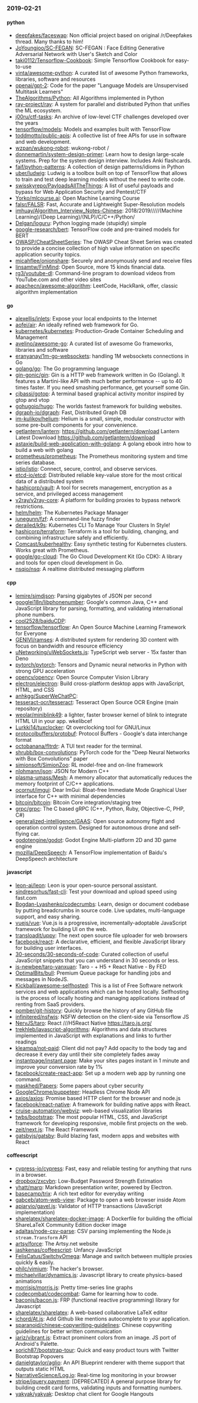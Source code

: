 ### 2019-02-21

#### python
* [deepfakes/faceswap](https://github.com/deepfakes/faceswap): Non official project based on original /r/Deepfakes thread. Many thanks to him!
* [JoYoungjoo/SC-FEGAN](https://github.com/JoYoungjoo/SC-FEGAN): SC-FEGAN : Face Editing Generative Adversarial Network with User's Sketch and Color
* [taki0112/Tensorflow-Cookbook](https://github.com/taki0112/Tensorflow-Cookbook): Simple Tensorflow Cookbook for easy-to-use
* [vinta/awesome-python](https://github.com/vinta/awesome-python): A curated list of awesome Python frameworks, libraries, software and resources
* [openai/gpt-2](https://github.com/openai/gpt-2): Code for the paper "Language Models are Unsupervised Multitask Learners"
* [TheAlgorithms/Python](https://github.com/TheAlgorithms/Python): All Algorithms implemented in Python
* [ray-project/ray](https://github.com/ray-project/ray): A system for parallel and distributed Python that unifies the ML ecosystem.
* [j00ru/ctf-tasks](https://github.com/j00ru/ctf-tasks): An archive of low-level CTF challenges developed over the years
* [tensorflow/models](https://github.com/tensorflow/models): Models and examples built with TensorFlow
* [toddmotto/public-apis](https://github.com/toddmotto/public-apis): A collective list of free APIs for use in software and web development.
* [wzpan/wukong-robot](https://github.com/wzpan/wukong-robot):  wukong-robot /
* [donnemartin/system-design-primer](https://github.com/donnemartin/system-design-primer): Learn how to design large-scale systems. Prep for the system design interview. Includes Anki flashcards.
* [faif/python-patterns](https://github.com/faif/python-patterns): A collection of design patterns/idioms in Python
* [uber/ludwig](https://github.com/uber/ludwig): Ludwig is a toolbox built on top of TensorFlow that allows to train and test deep learning models without the need to write code.
* [swisskyrepo/PayloadsAllTheThings](https://github.com/swisskyrepo/PayloadsAllTheThings): A list of useful payloads and bypass for Web Application Security and Pentest/CTF
* [Yorko/mlcourse.ai](https://github.com/Yorko/mlcourse.ai): Open Machine Learning Course
* [falsr/FALSR](https://github.com/falsr/FALSR): Fast, Accurate and Lightweight Super-Resolution models
* [imhuay/Algorithm_Interview_Notes-Chinese](https://github.com/imhuay/Algorithm_Interview_Notes-Chinese): 2018/2019/////(Machine Learning)/(Deep Learning)/(NLP)/C/C++/Python/
* [Delgan/loguru](https://github.com/Delgan/loguru): Python logging made (stupidly) simple
* [google-research/bert](https://github.com/google-research/bert): TensorFlow code and pre-trained models for BERT
* [OWASP/CheatSheetSeries](https://github.com/OWASP/CheatSheetSeries): The OWASP Cheat Sheet Series was created to provide a concise collection of high value information on specific application security topics.
* [micahflee/onionshare](https://github.com/micahflee/onionshare): Securely and anonymously send and receive files
* [linsamtw/FinMind](https://github.com/linsamtw/FinMind): Open Source, more 15 kinds financial data.
* [rg3/youtube-dl](https://github.com/rg3/youtube-dl): Command-line program to download videos from YouTube.com and other video sites
* [apachecn/awesome-algorithm](https://github.com/apachecn/awesome-algorithm): LeetCode, HackRank, offer, classic algorithm implementation

#### go
* [alexellis/inlets](https://github.com/alexellis/inlets): Expose your local endpoints to the Internet
* [aofei/air](https://github.com/aofei/air): An ideally refined web framework for Go.
* [kubernetes/kubernetes](https://github.com/kubernetes/kubernetes): Production-Grade Container Scheduling and Management
* [avelino/awesome-go](https://github.com/avelino/awesome-go): A curated list of awesome Go frameworks, libraries and software
* [eranyanay/1m-go-websockets](https://github.com/eranyanay/1m-go-websockets): handling 1M websockets connections in Go
* [golang/go](https://github.com/golang/go): The Go programming language
* [gin-gonic/gin](https://github.com/gin-gonic/gin): Gin is a HTTP web framework written in Go (Golang). It features a Martini-like API with much better performance -- up to 40 times faster. If you need smashing performance, get yourself some Gin.
* [cjbassi/gotop](https://github.com/cjbassi/gotop): A terminal based graphical activity monitor inspired by gtop and vtop
* [gohugoio/hugo](https://github.com/gohugoio/hugo): The worlds fastest framework for building websites.
* [dgraph-io/dgraph](https://github.com/dgraph-io/dgraph): Fast, Distributed Graph DB
* [im-kulikov/helium](https://github.com/im-kulikov/helium): Helium is a small, simple, modular constructor with some pre-built components for your convenience.
* [getlantern/lantern](https://github.com/getlantern/lantern):  https://github.com/getlantern/download  Lantern Latest Download https://github.com/getlantern/download 
* [astaxie/build-web-application-with-golang](https://github.com/astaxie/build-web-application-with-golang): A golang ebook intro how to build a web with golang
* [prometheus/prometheus](https://github.com/prometheus/prometheus): The Prometheus monitoring system and time series database.
* [istio/istio](https://github.com/istio/istio): Connect, secure, control, and observe services.
* [etcd-io/etcd](https://github.com/etcd-io/etcd): Distributed reliable key-value store for the most critical data of a distributed system
* [hashicorp/vault](https://github.com/hashicorp/vault): A tool for secrets management, encryption as a service, and privileged access management
* [v2ray/v2ray-core](https://github.com/v2ray/v2ray-core): A platform for building proxies to bypass network restrictions.
* [helm/helm](https://github.com/helm/helm): The Kubernetes Package Manager
* [junegunn/fzf](https://github.com/junegunn/fzf):  A command-line fuzzy finder
* [derailed/k9s](https://github.com/derailed/k9s):  Kubernetes CLI To Manage Your Clusters In Style!
* [hashicorp/terraform](https://github.com/hashicorp/terraform): Terraform is a tool for building, changing, and combining infrastructure safely and efficiently.
* [Comcast/kuberhealthy](https://github.com/Comcast/kuberhealthy): Easy synthetic testing for Kubernetes clusters. Works great with Prometheus.
* [google/go-cloud](https://github.com/google/go-cloud): The Go Cloud Development Kit (Go CDK): A library and tools for open cloud development in Go.
* [nsqio/nsq](https://github.com/nsqio/nsq): A realtime distributed messaging platform

#### cpp
* [lemire/simdjson](https://github.com/lemire/simdjson): Parsing gigabytes of JSON per second
* [googlei18n/libphonenumber](https://github.com/googlei18n/libphonenumber): Google's common Java, C++ and JavaScript library for parsing, formatting, and validating international phone numbers.
* [cool2528/baiduCDP](https://github.com/cool2528/baiduCDP): 
* [tensorflow/tensorflow](https://github.com/tensorflow/tensorflow): An Open Source Machine Learning Framework for Everyone
* [GENIVI/ramses](https://github.com/GENIVI/ramses): A distributed system for rendering 3D content with focus on bandwidth and resource efficiency
* [uNetworking/uWebSockets.js](https://github.com/uNetworking/uWebSockets.js): TypeScript web server - 15x faster than Deno
* [pytorch/pytorch](https://github.com/pytorch/pytorch): Tensors and Dynamic neural networks in Python with strong GPU acceleration
* [opencv/opencv](https://github.com/opencv/opencv): Open Source Computer Vision Library
* [electron/electron](https://github.com/electron/electron): Build cross-platform desktop apps with JavaScript, HTML, and CSS
* [anhkgg/SuperWeChatPC](https://github.com/anhkgg/SuperWeChatPC): 
* [tesseract-ocr/tesseract](https://github.com/tesseract-ocr/tesseract): Tesseract Open Source OCR Engine (main repository)
* [weolar/miniblink49](https://github.com/weolar/miniblink49): a lighter, faster browser kernel of blink to integrate HTML UI in your app. wkelibcef
* [Lurkki14/tuxclocker](https://github.com/Lurkki14/tuxclocker): Qt overclocking tool for GNU/Linux
* [protocolbuffers/protobuf](https://github.com/protocolbuffers/protobuf): Protocol Buffers - Google's data interchange format
* [octobanana/fltrdr](https://github.com/octobanana/fltrdr): A TUI text reader for the terminal.
* [shrubb/box-convolutions](https://github.com/shrubb/box-convolutions): PyTorch code for the "Deep Neural Networks with Box Convolutions" paper
* [simionsoft/SimionZoo](https://github.com/simionsoft/SimionZoo): RL model-free and on-line framework
* [nlohmann/json](https://github.com/nlohmann/json): JSON for Modern C++
* [plasma-umass/Mesh](https://github.com/plasma-umass/Mesh): A memory allocator that automatically reduces the memory footprint of C/C++ applications.
* [ocornut/imgui](https://github.com/ocornut/imgui): Dear ImGui: Bloat-free Immediate Mode Graphical User interface for C++ with minimal dependencies
* [bitcoin/bitcoin](https://github.com/bitcoin/bitcoin): Bitcoin Core integration/staging tree
* [grpc/grpc](https://github.com/grpc/grpc): The C based gRPC (C++, Python, Ruby, Objective-C, PHP, C#)
* [generalized-intelligence/GAAS](https://github.com/generalized-intelligence/GAAS): Open source autonomy flight and operation control system. Designed for autonomous drone and self-flying car.
* [godotengine/godot](https://github.com/godotengine/godot): Godot Engine  Multi-platform 2D and 3D game engine
* [mozilla/DeepSpeech](https://github.com/mozilla/DeepSpeech): A TensorFlow implementation of Baidu's DeepSpeech architecture

#### javascript
* [leon-ai/leon](https://github.com/leon-ai/leon):  Leon is your open-source personal assistant.
* [sindresorhus/fast-cli](https://github.com/sindresorhus/fast-cli): Test your download and upload speed using fast.com
* [Bogdan-Lyashenko/codecrumbs](https://github.com/Bogdan-Lyashenko/codecrumbs): Learn, design or document codebase by putting breadcrumbs in source code. Live updates, multi-language support, and easy sharing.
* [vuejs/vue](https://github.com/vuejs/vue):  Vue.js is a progressive, incrementally-adoptable JavaScript framework for building UI on the web.
* [transloadit/uppy](https://github.com/transloadit/uppy): The next open source file uploader for web browsers 
* [facebook/react](https://github.com/facebook/react): A declarative, efficient, and flexible JavaScript library for building user interfaces.
* [30-seconds/30-seconds-of-code](https://github.com/30-seconds/30-seconds-of-code): Curated collection of useful JavaScript snippets that you can understand in 30 seconds or less.
* [js-newbee/taro-yanxuan](https://github.com/js-newbee/taro-yanxuan):  Taro  -  + H5 + React Native - By  FED
* [OptimalBits/bull](https://github.com/OptimalBits/bull): Premium Queue package for handling jobs and messages in NodeJS.
* [Kickball/awesome-selfhosted](https://github.com/Kickball/awesome-selfhosted): This is a list of Free Software network services and web applications which can be hosted locally. Selfhosting is the process of locally hosting and managing applications instead of renting from SaaS providers.
* [pomber/git-history](https://github.com/pomber/git-history): Quickly browse the history of any GitHub file
* [infinitered/nsfwjs](https://github.com/infinitered/nsfwjs): NSFW detection on the client-side via Tensorflow JS
* [NervJS/taro](https://github.com/NervJS/taro):  React ///H5React Native  https://taro.js.org/
* [trekhleb/javascript-algorithms](https://github.com/trekhleb/javascript-algorithms):  Algorithms and data structures implemented in JavaScript with explanations and links to further readings
* [kleampa/not-paid](https://github.com/kleampa/not-paid): Client did not pay? Add opacity to the body tag and decrease it every day until their site completely fades away
* [instantpage/instant.page](https://github.com/instantpage/instant.page): Make your sites pages instant in 1 minute and improve your conversion rate by 1%
* [facebook/create-react-app](https://github.com/facebook/create-react-app): Set up a modern web app by running one command.
* [maskhed/Papers](https://github.com/maskhed/Papers): Some papers about cyber security
* [GoogleChrome/puppeteer](https://github.com/GoogleChrome/puppeteer): Headless Chrome Node API
* [axios/axios](https://github.com/axios/axios): Promise based HTTP client for the browser and node.js
* [facebook/react-native](https://github.com/facebook/react-native): A framework for building native apps with React.
* [cruise-automation/webviz](https://github.com/cruise-automation/webviz): web-based visualization libraries
* [twbs/bootstrap](https://github.com/twbs/bootstrap): The most popular HTML, CSS, and JavaScript framework for developing responsive, mobile first projects on the web.
* [zeit/next.js](https://github.com/zeit/next.js): The React Framework
* [gatsbyjs/gatsby](https://github.com/gatsbyjs/gatsby): Build blazing fast, modern apps and websites with React

#### coffeescript
* [cypress-io/cypress](https://github.com/cypress-io/cypress): Fast, easy and reliable testing for anything that runs in a browser.
* [dropbox/zxcvbn](https://github.com/dropbox/zxcvbn): Low-Budget Password Strength Estimation
* [yhatt/marp](https://github.com/yhatt/marp): Markdown presentation writer, powered by Electron.
* [basecamp/trix](https://github.com/basecamp/trix): A rich text editor for everyday writing
* [gabceb/atom-web-view](https://github.com/gabceb/atom-web-view): Package to open a web browser inside Atom
* [apiaryio/gavel.js](https://github.com/apiaryio/gavel.js): Validator of HTTP transactions (JavaScript implementation)
* [sharelatex/sharelatex-docker-image](https://github.com/sharelatex/sharelatex-docker-image): A Dockerfile for building the official ShareLaTeX Community Edition docker image
* [adaltas/node-csv-parse](https://github.com/adaltas/node-csv-parse): CSV parsing implementing the Node.js `stream.Transform` API
* [artsy/force](https://github.com/artsy/force): The Artsy.net website
* [jashkenas/coffeescript](https://github.com/jashkenas/coffeescript): Unfancy JavaScript
* [FelisCatus/SwitchyOmega](https://github.com/FelisCatus/SwitchyOmega): Manage and switch between multiple proxies quickly & easily.
* [philc/vimium](https://github.com/philc/vimium): The hacker's browser.
* [michaelvillar/dynamics.js](https://github.com/michaelvillar/dynamics.js): Javascript library to create physics-based animations
* [morrisjs/morris.js](https://github.com/morrisjs/morris.js): Pretty time-series line graphs
* [codecombat/codecombat](https://github.com/codecombat/codecombat): Game for learning how to code.
* [baconjs/bacon.js](https://github.com/baconjs/bacon.js): FRP (functional reactive programming) library for Javascript
* [sharelatex/sharelatex](https://github.com/sharelatex/sharelatex): A web-based collaborative LaTeX editor
* [ichord/At.js](https://github.com/ichord/At.js): Add Github like mentions autocomplete to your application.
* [sparanoid/chinese-copywriting-guidelines](https://github.com/sparanoid/chinese-copywriting-guidelines): Chinese copywriting guidelines for better written communication
* [jariz/vibrant.js](https://github.com/jariz/vibrant.js): Extract prominent colors from an image. JS port of Android's Palette.
* [sorich87/bootstrap-tour](https://github.com/sorich87/bootstrap-tour): Quick and easy product tours with Twitter Bootstrap Popovers
* [danielgtaylor/aglio](https://github.com/danielgtaylor/aglio): An API Blueprint renderer with theme support that outputs static HTML
* [NarrativeScience/Log.io](https://github.com/NarrativeScience/Log.io): Real-time log monitoring in your browser
* [stripe/jquery.payment](https://github.com/stripe/jquery.payment): [DEPRECATED] A general purpose library for building credit card forms, validating inputs and formatting numbers.
* [yakyak/yakyak](https://github.com/yakyak/yakyak): Desktop chat client for Google Hangouts
